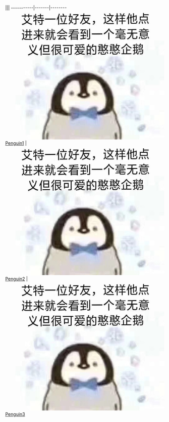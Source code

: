 |||
-----------|-------|-------- 
![](./asset/pengu.jpg) [Penguin1](./people/pengu)  | ![](./asset/pengu.jpg) [Penguin2](./people/pengu) | ![](./asset/pengu.jpg) [Penguin3](./people/pengu) 